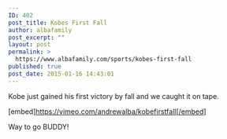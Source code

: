 ```yaml
---
ID: 402
post_title: Kobes First Fall
author: albafamily
post_excerpt: ""
layout: post
permalink: >
  https://www.albafamily.com/sports/kobes-first-fall
published: true
post_date: 2015-01-16 14:43:01
---
```

Kobe just gained his first victory by fall and we caught it on tape.

[embed]https://vimeo.com/andrewalba/kobefirstfall[/embed]

Way to go BUDDY!